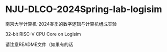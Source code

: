# NJU-DLCO-2024Spring-lab-logisim
 南京大学计算机-2024春季的数字逻辑与计算机组成实验

 32-bit RISC-V CPU Core on Logisim

请注意README文件（如果有的话
